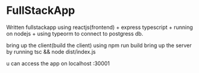 # FullStackApp

Written fullstackapp using reactjs(frontend) + express typescript + running on nodejs + using typeorm to connect to postgress db.

bring up the client(build the client) using npm run build
bring up the server by running tsc && node dist/index.js

u can access the app on localhost :30001


